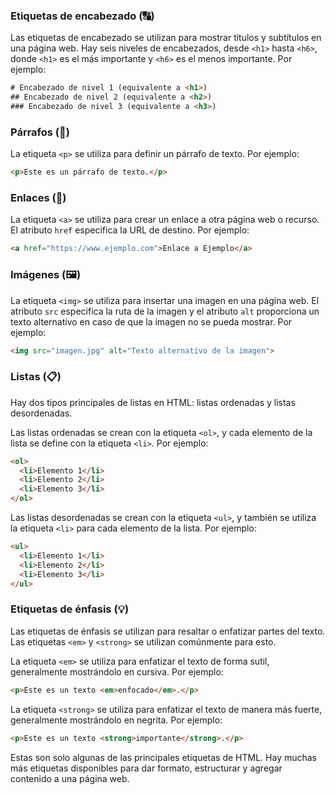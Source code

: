 ### Etiquetas de encabezado (🔠)
Las etiquetas de encabezado se utilizan para mostrar títulos y subtítulos en una página web. Hay seis niveles de encabezados, desde `<h1>` hasta `<h6>`, donde `<h1>` es el más importante y `<h6>` es el menos importante. Por ejemplo:

```html
# Encabezado de nivel 1 (equivalente a <h1>)
## Encabezado de nivel 2 (equivalente a <h2>)
### Encabezado de nivel 3 (equivalente a <h3>)
```

### Párrafos (📝)
La etiqueta `<p>` se utiliza para definir un párrafo de texto. Por ejemplo:

```html
<p>Este es un párrafo de texto.</p>
```

### Enlaces (🔗)
La etiqueta `<a>` se utiliza para crear un enlace a otra página web o recurso. El atributo `href` especifica la URL de destino. Por ejemplo:

```html
<a href="https://www.ejemplo.com">Enlace a Ejemplo</a>
```

### Imágenes (🖼️)
La etiqueta `<img>` se utiliza para insertar una imagen en una página web. El atributo `src` especifica la ruta de la imagen y el atributo `alt` proporciona un texto alternativo en caso de que la imagen no se pueda mostrar. Por ejemplo:

```html
<img src="imagen.jpg" alt="Texto alternativo de la imagen">
```

### Listas (📋)
Hay dos tipos principales de listas en HTML: listas ordenadas y listas desordenadas.

Las listas ordenadas se crean con la etiqueta `<ol>`, y cada elemento de la lista se define con la etiqueta `<li>`. Por ejemplo:

```html
<ol>
  <li>Elemento 1</li>
  <li>Elemento 2</li>
  <li>Elemento 3</li>
</ol>
```

Las listas desordenadas se crean con la etiqueta `<ul>`, y también se utiliza la etiqueta `<li>` para cada elemento de la lista. Por ejemplo:

```html
<ul>
  <li>Elemento 1</li>
  <li>Elemento 2</li>
  <li>Elemento 3</li>
</ul>
```

### Etiquetas de énfasis (💡)
Las etiquetas de énfasis se utilizan para resaltar o enfatizar partes del texto. Las etiquetas `<em>` y `<strong>` se utilizan comúnmente para esto.

La etiqueta `<em>` se utiliza para enfatizar el texto de forma sutil, generalmente mostrándolo en cursiva. Por ejemplo:

```html
<p>Este es un texto <em>enfocado</em>.</p>
```

La etiqueta `<strong>` se utiliza para enfatizar el texto de manera más fuerte, generalmente mostrándolo en negrita. Por ejemplo:

```html
<p>Este es un texto <strong>importante</strong>.</p>
```

Estas son solo algunas de las principales etiquetas de HTML. Hay muchas más etiquetas disponibles para dar formato, estructurar y agregar contenido a una página web.

